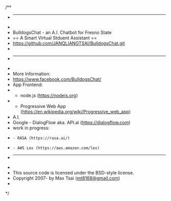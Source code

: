 /**
 * -----------------------------------------------
 *
 * BulldogsChat - an A.I. Chatbot for Fresno State
 * ==  A Smart Virtual Stduent Assistant ==
 * https://github.com/JANQLIANGTSAI/BulldogsChat.git
 *
 * -----------------------------------------------
 *
 * More Information: 
 *   https://www.facebook.com/BulldogsChat/
 * App Frontend:
 *   - node.js (https://nodejs.org)
 *   - Progressive Web App (https://en.wikipedia.org/wiki/Progressive_web_app)
 * A.I.
 *   Google - DialogFlow aka. API.ai (https://dialogflow.com)
 *   work in progress: 
 *     - RASA (https://rasa.ai/)
 *     - AWS Lex (https://aws.amazon.com/lex)
 * -----------------------------------------------
 *
 * This source code is licensed under the BSD-style license.
 * Copyright 2007- by Max Tsai (mt8168@gmail.com)
 *
 */
